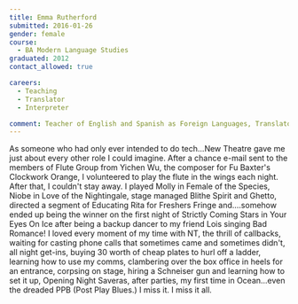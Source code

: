 ```yaml
---
title: Emma Rutherford
submitted: 2016-01-26
gender: female
course:
  - BA Modern Language Studies
graduated: 2012
contact_allowed: true

careers:
  - Teaching
  - Translator
  - Interpreter

comment: Teacher of English and Spanish as Foreign Languages, Translator, Proofreader and Interpreter to and from French, Spanish and Russian
---
```


As someone who had only ever intended to do tech...New Theatre gave me just about every other role I could imagine. After a chance e-mail sent to the members of Flute Group from Yichen Wu, the composer for Fu Baxter's Clockwork Orange, I volunteered to play the flute in the wings each night. After that, I couldn't stay away. I played Molly in Female of the Species, Niobe in Love of the Nightingale, stage managed Blithe Spirit and Ghetto, directed a segment of Educating Rita for Freshers Fringe and....somehow ended up being the winner on the first night of Strictly Coming Stars in Your Eyes On Ice after being a backup dancer to my friend Lois singing Bad Romance! I loved every moment of my time with NT, the thrill of callbacks, waiting for casting phone calls that sometimes came and sometimes didn't, all night get-ins, buying 30 worth of cheap plates to hurl off a ladder, learning how to use my comms, clambering over the box office in heels for an entrance, corpsing on stage, hiring a Schneiser gun and learning how to set it up, Opening Night Saveras, after parties, my first time in Ocean...even the dreaded PPB (Post Play Blues.) I miss it. I miss it all.


